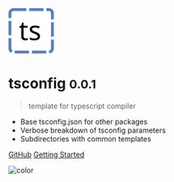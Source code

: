 ![logo](_media/logo.svg)

# tsconfig <small>0.0.1</small>

> template for typescript compiler

- Base tsconfig.json for other packages
- Verbose breakdown of tsconfig parameters
- Subdirectories with common templates

[GitHub](https://github.com/interc0der/tsconfig/)
[Getting Started](#tsconfig)

<!--

![](_media/bg.png)
 -->

![color](#ddddddff)
